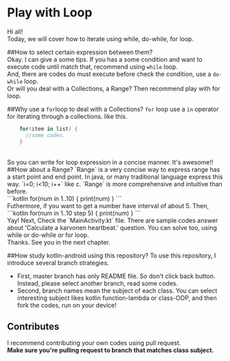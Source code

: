 # Play with Loop 
Hi all!</br>Today, we will cover how to iterate using while, do-while, for loop. 

##How to select certain expression between them?
</br> Okay. I can give a some tips. If you has a some condition and want to execute code until match that, recommend using `while` loop.
</br> And, there are codes do must execute before check the condition, use a `do-while` loop.
</br> Or will you deal with a Collections, a Range? Then recommend play with for loop. 

##Why use a `for`loop to deal with a Collections?
`for` loop use a `in` operator for iterating through a collections. like this.</br>
```kotlin
    for(item in list) {
      //some codes.
    }
```
</br>
So you can write for loop expression in a concise manner. It's awesome!!
##How about a Range?
`Range` is a very concise way to express range has a start point and end point. In java, or many traditional language express this way. `i=0; i<10; i++` like c. `Range` is more comprehensive and intuitive than before.</br>
```kotlin
    for(num in 1..10) {
      print(num)
    }
```
</br>Futhermore, if you want to get a number have interval of about 5. Then, </br>
```kotlin
    for(num in 1..10 step 5) {
      print(num)
    }
```
</br>Yay! Next, Check the `MainActivity.kt` file. There are sample codes answer about 'Calculate a karvonen heartbeat.' question. You can solve too, using while or do-while or for loop. </br>
Thanks. See you in the next chapter.

##How study kotlin-android using this repository?
To use this repository, I introduce several branch strategies.
* First, master branch has only README file. 
So don't click back button. Instead, please select another branch, read some codes.
* Second, branch names mean the subject of each class. You can select interesting subject likes kotlin function-lambda or class-OOP, and then fork the codes, run on your device!

## Contributes
I recommend contributing your own codes using pull request.     
**Make sure you're pulling request to branch that matches class subject.**


